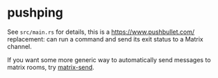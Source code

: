 # pushping

See `src/main.rs` for details, this is a <https://www.pushbullet.com/> replacement: can run a
command and send its exit status to a Matrix channel.

If you want some more generic way to automatically send messages to matrix rooms, try
[matrix-send](https://github.com/tilosp/matrix-send-rs).
